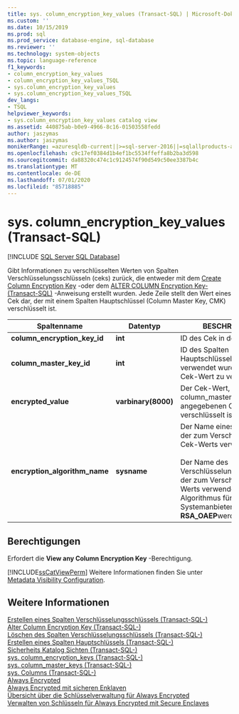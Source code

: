```yaml
---
title: sys. column_encryption_key_values (Transact-SQL) | Microsoft-Dokumentation
ms.custom: ''
ms.date: 10/15/2019
ms.prod: sql
ms.prod_service: database-engine, sql-database
ms.reviewer: ''
ms.technology: system-objects
ms.topic: language-reference
f1_keywords:
- column_encryption_key_values
- column_encryption_key_values_TSQL
- sys.column_encryption_key_values
- sys.column_encryption_key_values_TSQL
dev_langs:
- TSQL
helpviewer_keywords:
- sys.column_encryption_key_values catalog view
ms.assetid: 440875ab-b0e9-4966-8c16-01503558fedd
author: jaszymas
ms.author: jaszymas
monikerRange: =azuresqldb-current||>=sql-server-2016||=sqlallproducts-allversions||>=sql-server-linux-2017||=azuresqldb-mi-current
ms.openlocfilehash: c9c17ef0384d1b4ef1bc5534ffeffa8b2ba3d598
ms.sourcegitcommit: da88320c474c1c9124574f90d549c50ee3387b4c
ms.translationtype: MT
ms.contentlocale: de-DE
ms.lasthandoff: 07/01/2020
ms.locfileid: "85718885"
---
```

# <a name="syscolumn_encryption_key_values-transact-sql"></a>sys. column_encryption_key_values (Transact-SQL)
[!INCLUDE [SQL Server SQL Database](../../includes/applies-to-version/sql-asdb.md)]

  Gibt Informationen zu verschlüsselten Werten von Spalten Verschlüsselungsschlüsseln (ceks) zurück, die entweder mit dem [Create Column Encryption Key](../../t-sql/statements/create-column-encryption-key-transact-sql.md) -oder dem [ALTER COLUMN Encryption Key-&#40;Transact-SQL&#41;](../../t-sql/statements/alter-column-encryption-key-transact-sql.md) -Anweisung erstellt wurden. Jede Zeile stellt den Wert eines Cek dar, der mit einem Spalten Hauptschlüssel (Column Master Key, CMK) verschlüsselt ist.  
  
|Spaltenname|Datentyp|BESCHREIBUNG|  
|-----------------|---------------|-----------------|  
|**column_encryption_key_id**|**int**|ID des Cek in der Datenbank.|  
|**column_master_key_id**|**int**|ID des Spalten Hauptschlüssels, der verwendet wurde, um den Cek-Wert zu verschlüsseln.|  
|**encrypted_value**|**varbinary(8000)**|Der Cek-Wert, der mit dem in column_master_key_id angegebenen CMK verschlüsselt ist.|  
|**encryption_algorithm_name**|**sysname**|Der Name eines Algorithmus, der zum Verschlüsseln des Cek-Werts verwendet wird.<br /><br /> Der Name des Verschlüsselungsalgorithmus, der zum Verschlüsseln des Werts verwendet wird. Der Algorithmus für die Systemanbieter muss **RSA_OAEP**werden.|  
  
## <a name="permissions"></a>Berechtigungen  
 Erfordert die **View any Column Encryption Key** -Berechtigung.  
  
 [!INCLUDE[ssCatViewPerm](../../includes/sscatviewperm-md.md)] Weitere Informationen finden Sie unter [Metadata Visibility Configuration](../../relational-databases/security/metadata-visibility-configuration.md).  
  
## <a name="see-also"></a>Weitere Informationen  
 [Erstellen eines Spalten Verschlüsselungsschlüssels &#40;Transact-SQL-&#41;](../../t-sql/statements/create-column-encryption-key-transact-sql.md)   
 [Alter Column Encryption Key &#40;Transact-SQL-&#41;](../../t-sql/statements/alter-column-encryption-key-transact-sql.md)   
 [Löschen des Spalten Verschlüsselungsschlüssels &#40;Transact-SQL-&#41;](../../t-sql/statements/drop-column-encryption-key-transact-sql.md)   
 [Erstellen eines Spalten Hauptschlüssels &#40;Transact-SQL-&#41;](../../t-sql/statements/create-column-master-key-transact-sql.md)   
 [Sicherheits Katalog Sichten &#40;Transact-SQL-&#41;](../../relational-databases/system-catalog-views/security-catalog-views-transact-sql.md)   
 [sys. column_encryption_keys &#40;Transact-SQL-&#41;](../../relational-databases/system-catalog-views/sys-column-encryption-keys-transact-sql.md)   
 [sys. column_master_keys &#40;Transact-SQL-&#41;](../../relational-databases/system-catalog-views/sys-column-master-keys-transact-sql.md)   
 [sys. Columns &#40;Transact-SQL-&#41;](../../relational-databases/system-catalog-views/sys-columns-transact-sql.md)   
 [Always Encrypted](../../relational-databases/security/encryption/always-encrypted-database-engine.md)   
 [Always Encrypted mit sicheren Enklaven](../../relational-databases/security/encryption/always-encrypted-enclaves.md)   
 [Übersicht über die Schlüsselverwaltung für Always Encrypted](../../relational-databases/security/encryption/overview-of-key-management-for-always-encrypted.md)   
 [Verwalten von Schlüsseln für Always Encrypted mit Secure Enclaves](../../relational-databases/security/encryption/always-encrypted-enclaves-manage-keys.md)   

  
  
